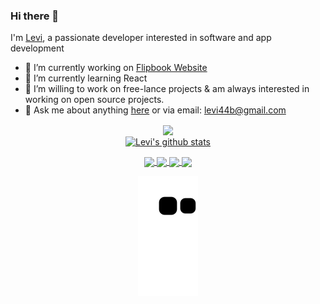 ### Hi there 👋

I'm [Levi](https://Levi-B4.github.io), a passionate developer interested in software and app development
- 🔭 I’m currently working on [Flipbook Website]([https://github.com/Levi-B4/Client-Organizer](https://github.com/Levi-B4/Frontend-Mach-Interview-Project))
- 🌱 I’m currently learning React
- 👯 I’m willing to work on free-lance projects & am always interested in working on open source projects.
- 💬 Ask me about anything [here](https://github.com/Levi-B4/Levi-B4/issues) or via email: levi44b@gmail.com

<!---
<p align="center">
  <a href="https://www.linkedin.com/in/*entername*/">
    <img src="https://img.shields.io/badge/-LinkedIn-blue?style=flat-square&logo=Linkedin&logoColor=white&link=https://www.linkedin.com/in/*entername/"/>
  </a>
  <a href="https://www.linkedin.com/in/*entername*/">
    <img src="https://hits.seeyoufarm.com/api/count/incr/badge.svg?url=https://github.com/Levi-B4&count_bg=%236BE3D4&title_bg=%23555555&icon=&icon_color=%23E7E7E7&title=Profile-Visits&edge_flat=false"/>
  </a>
</p>
-->

<div align="center">
  <a href="https://github.com/Levi-B4/github-readme-stats">
    <img align="center" src="https://github-readme-stats.vercel.app/api/top-langs/?username=Levi-B4&layout=compact&langs_count=8&exclude_repo=refactored-telegram&theme=radical"/>
  </a>

<div align="center"><!---delete this once Linkedin is addded-->
  <a href="https://github.com/Levi-B4/github-readme-stats">
  <img align="center" src="https://github-readme-stats.vercel.app/api?username=Levi-B4&show_icons=true&include_all_commits=true&count_private=true&theme=aura" alt="Levi's github stats"/></center>
  </a>
</div>

<p align="center">
     <a href="https://github.com/Levi-B4/Client-Organizer">
          <img align="center" src="https://github-readme-stats.vercel.app/api/pin/?username=Levi-B4&repo=Client-Organizer&theme=aura" />
     </a>
     <a href="https://github.com/Levi-B4/DirectoryOrganizer">
          <img align="center" src="https://github-readme-stats.vercel.app/api/pin/?username=Levi-B4&repo=DirectoryOrganizer&theme=aura" />
     </a>
     <a href="https://github.com/Levi-B4/https://github.com/Levi-B4/Framer">
          <img align="center" src="https://github-readme-stats.vercel.app/api/pin/?username=Levi-B4&repo=Framer&theme=aura" />
     </a>
     <a href="https://github.com/Levi-B4/RTS-Game-Handler">
          <img align="center" src="https://github-readme-stats.vercel.app/api/pin/?username=Levi-B4&repo=RTS-Game-Handler&theme=aura" />
     </a> 
</p>

![snake animation](https://github.com/Levi-B4/Levi-B4/blob/output/github-contribution-grid-snake2.svg)

